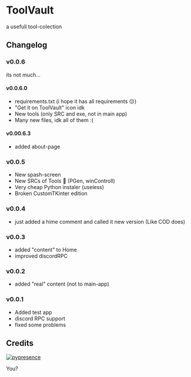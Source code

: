 # ToolVault
a usefull tool-colection

## Changelog

### v0.0.6

its not much...

#### v0.0.6.0

-	requirements.txt (i hope it has all requirements :pensive:)
-	"Get it on ToolVault" icon idk
-	New tools (only SRC and exe, not in main app)
-	Many new files, idk all of them :(

#### v0.00.6.3

- added about-page

### v0.0.5 

-	New spash-screen
-	New SRCs of Tools :eyes: (PGen, winControll)
-	Very cheap Python instaler (useless)
-	Broken CustomTKinter edition

### v0.0.4

-	just added a hime comment and called it new version (Like COD does)

### v0.0.3
-	added "content" to Home
-	improved discordRPC

### v0.0.2
-	added "real" content (not to main-app)

### v0.0.1
-	Added test app
-	discord RPC support
-	fixed some problems

## Credits
  
[![pypresence](https://img.shields.io/badge/using-pypresence-00bb88.svg?style=for-the-badge&logo=discord&logoWidth=20)](https://github.com/qwertyquerty/pypresence)

You?
